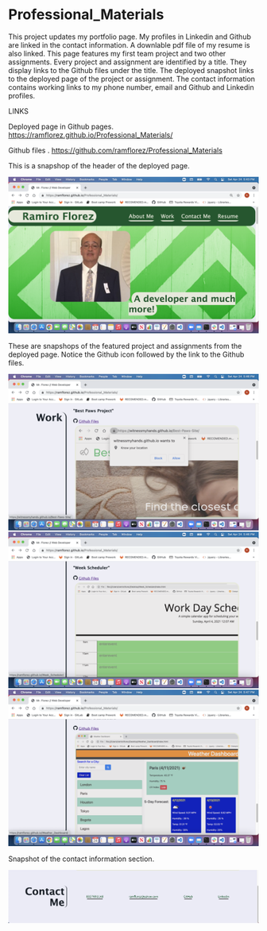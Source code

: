 # Professional_Materials
This project updates my portfolio page. My profiles in Linkedin and Github are linked in the contact information. A downlable pdf file of my resume is also linked. This page features my first team project and two other assignments. Every project and assignment are identified by a title. They display links to the Github files under the title. The deployed snapshot links to the deployed page of the project or assignment. The contact information contains working links to my phone number, email and Github and Linkedin profiles.

LINKS

Deployed page in Github pages.
<https://ramflorez.github.io/Professional_Materials/>

Github files .
<https://github.com/ramflorez/Professional_Materials>

This is a snapshop of the header of the deployed page.

<img src="./assets/images/header.png">

These are snapshops of the featured project and assignments from the deployed page. Notice the Github icon followed by the link to the Github files.

<img src="./assets/images/wk1.png">

<img src="./assets/images/wk2.png">

<img src="./assets/images/wk3.png">

Snapshot of the contact information section.

<img src="./assets/images/Contc_info.png">

